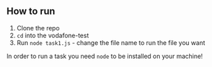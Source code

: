 ## How to run
1. Clone the repo
2. `cd` into the vodafone-test
3. Run `node task1.js` - change the file name to run the file you want

In order to run a task you need `node` to be installed on your machine!

